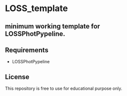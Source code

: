 # LOSS_template

minimum working template for LOSSPhotPypeline.
--------------------------------------------------

## Requirements

- LOSSPhotPypeline

## License

This repository is free to use for educational purpose only.
